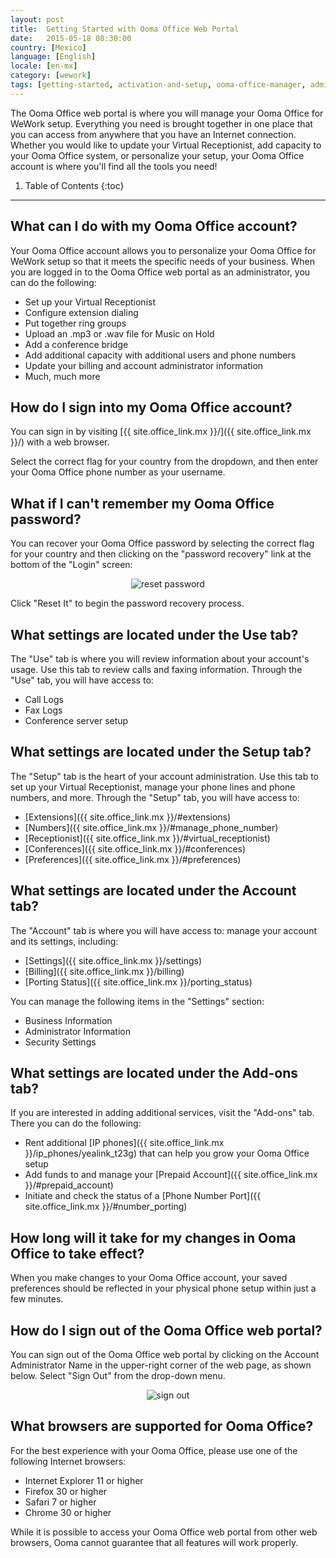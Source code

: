 ```yaml
---
layout: post
title:  Getting Started with Ooma Office Web Portal
date:   2015-05-18 08:30:00
country: [Mexico]
language: [English]
locale: [en-mx]
category: [wework]
tags: [getting-started, activation-and-setup, ooma-office-manager, admin-features, wework]
---
```


The Ooma Office web portal is where you will manage your Ooma Office for WeWork setup. Everything you need is brought together in one place that you can access from anywhere that you have an Internet connection. Whether you would like to update your Virtual Receptionist, add capacity to your Ooma Office system, or personalize your setup, your Ooma Office account is where you'll find all the tools you need!

1. Table of Contents
{:toc}
* * *

## What can I do with my Ooma Office account?

Your Ooma Office account allows you to personalize your Ooma Office for WeWork setup so that it meets the specific needs of your business. When you are logged in to the Ooma Office web portal as an administrator, you can do the following:

* Set up your Virtual Receptionist
* Configure extension dialing
* Put together ring groups
* Upload an .mp3 or .wav file for Music on Hold
* Add a conference bridge
* Add additional capacity with additional users and phone numbers
* Update your billing and account administrator information
* Much, much more

## How do I sign into my Ooma Office account?

You can sign in by visiting [{{ site.office_link.mx }}/]({{ site.office_link.mx }}/) with a web browser.

Select the correct flag for your country from the dropdown, and then enter your Ooma Office phone number as your username.

## What if I can't remember my Ooma Office password?

You can recover your Ooma Office password by selecting the correct flag for your country and then clicking on the "password recovery" link at the bottom of the "Login" screen:

<p align="center"><img alt="reset password" src="{{ site.baseurl }}/assets/images/ooma_office_wework/login_screen_reset_password.png" /></p>

Click "Reset It" to begin the password recovery process.

## What settings are located under the Use tab?

The "Use" tab is where you will review information about your account's usage. Use this tab to review calls and faxing information. Through the "Use" tab, you will have access to:

* Call Logs
* Fax Logs
* Conference server setup

## What settings are located under the Setup tab?

The "Setup" tab is the heart of your account administration. Use this tab to set up your Virtual Receptionist, manage your phone lines and phone numbers, and more. Through the "Setup" tab, you will have access to:

* [Extensions]({{ site.office_link.mx }}/#extensions)
* [Numbers]({{ site.office_link.mx }}/#manage_phone_number)
* [Receptionist]({{ site.office_link.mx }}/#virtual_receptionist)
* [Conferences]({{ site.office_link.mx }}/#conferences)
* [Preferences]({{ site.office_link.mx }}/#preferences)

## What settings are located under the Account tab?

The "Account" tab is where you will have access to: manage your account and its settings, including:

* [Settings]({{ site.office_link.mx }}/settings)
* [Billing]({{ site.office_link.mx }}/billing)
* [Porting Status]({{ site.office_link.mx }}/porting_status)

You can manage the following items in the "Settings" section:

* Business Information
* Administrator Information
* Security Settings

## What settings are located under the Add-ons tab?

If you are interested in adding additional services, visit the "Add-ons" tab. There you can do the following:

* Rent additional [IP phones]({{ site.office_link.mx }}/ip_phones/yealink_t23g) that can help you grow your Ooma Office setup
* Add funds to and manage your [Prepaid Account]({{ site.office_link.mx }}/#prepaid_account)
* Initiate and check the status of a [Phone Number Port]({{ site.office_link.mx }}/#number_porting)

## How long will it take for my changes in Ooma Office to take effect?

When you make changes to your Ooma Office account, your saved preferences should be reflected in your physical phone setup within just a few minutes.

## How do I sign out of the Ooma Office web portal?

You can sign out of the Ooma Office web portal by clicking on the Account Administrator Name in the upper-right corner of the web page, as shown below. Select "Sign Out" from the drop-down menu.

<p align="center"><img alt="sign out" src="{{ site.baseurl }}/assets/images/ooma_office_manager/sign_out.png" /></p>

## What browsers are supported for Ooma Office?

For the best experience with your Ooma Office, please use one of the following Internet browsers:

* Internet Explorer 11 or higher
* Firefox 30 or higher
* Safari 7 or higher
* Chrome 30 or higher

While it is possible to access your Ooma Office web portal from other web browsers, Ooma cannot guarantee that all features will work properly.